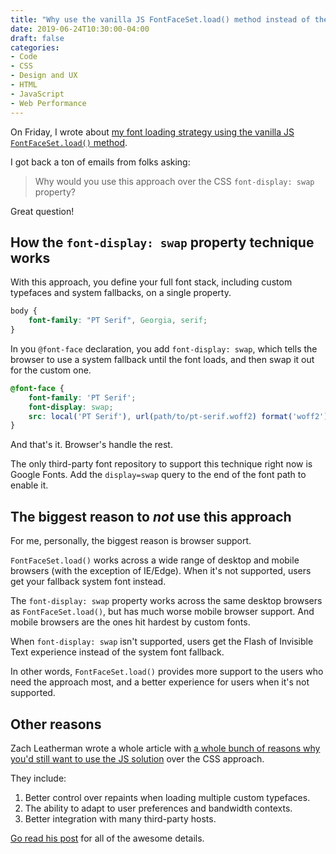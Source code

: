 ```yaml
---
title: "Why use the vanilla JS FontFaceSet.load() method instead of the CSS font-display: swap property?"
date: 2019-06-24T10:30:00-04:00
draft: false
categories:
- Code
- CSS
- Design and UX
- HTML
- JavaScript
- Web Performance
---
```


On Friday, I wrote about [my font loading strategy using the vanilla JS `FontFaceSet.load()` method](/a-modern-font-loading-strategy-with-the-vanilla-js-fontfaceset.load-method/).

I got back a ton of emails from folks asking:

> Why would you use this approach over the CSS `font-display: swap` property?

Great question!

## How the `font-display: swap` property technique works

With this approach, you define your full font stack, including custom typefaces and system fallbacks, on a single property.

```css
body {
	font-family: "PT Serif", Georgia, serif;
}
```

In you `@font-face` declaration, you add `font-display: swap`, which tells the browser to use a system fallback until the font loads, and then swap it out for the custom one.

```css
@font-face {
	font-family: 'PT Serif';
	font-display: swap;
	src: local('PT Serif'), url(path/to/pt-serif.woff2) format('woff2');
}
```

And that's it. Browser's handle the rest.

The only third-party font repository to support this technique right now is Google Fonts. Add the `display=swap` query to the end of the font path to enable it.

## The biggest reason to *not* use this approach

For me, personally, the biggest reason is browser support.

`FontFaceSet.load()` works across a wide range of desktop and mobile browsers (with the exception of IE/Edge). When it's not supported, users get your fallback system font instead.

The `font-display: swap` property works across the same desktop browsers as `FontFaceSet.load()`, but has much worse mobile browser support. And mobile browsers are the ones hit hardest by custom fonts.

When `font-display: swap` isn't supported, users get the Flash of Invisible Text experience instead of the system font fallback.

In other words, `FontFaceSet.load()` provides more support to the users who need the approach most, and a better experience for users when it's not supported.

## Other reasons

Zach Leatherman wrote a whole article with [a whole bunch of reasons why you'd still want to use the JS solution](https://www.filamentgroup.com/lab/js-web-fonts.html) over the CSS approach.

They include:

1. Better control over repaints when loading multiple custom typefaces.
2. The ability to adapt to user preferences and bandwidth contexts.
3. Better integration with many third-party hosts.

[Go read his post](https://www.filamentgroup.com/lab/js-web-fonts.html) for all of the awesome details.